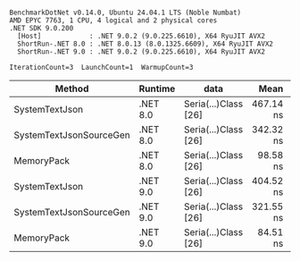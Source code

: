 ```

BenchmarkDotNet v0.14.0, Ubuntu 24.04.1 LTS (Noble Numbat)
AMD EPYC 7763, 1 CPU, 4 logical and 2 physical cores
.NET SDK 9.0.200
  [Host]            : .NET 9.0.2 (9.0.225.6610), X64 RyuJIT AVX2
  ShortRun-.NET 8.0 : .NET 8.0.13 (8.0.1325.6609), X64 RyuJIT AVX2
  ShortRun-.NET 9.0 : .NET 9.0.2 (9.0.225.6610), X64 RyuJIT AVX2

IterationCount=3  LaunchCount=1  WarmupCount=3  

```
| Method                  | Runtime  | data                 | Mean      | Error     | StdDev   | Min       | Max       | Gen0   | Allocated |
|------------------------ |--------- |--------------------- |----------:|----------:|---------:|----------:|----------:|-------:|----------:|
| SystemTextJson          | .NET 8.0 | Seria(...)Class [26] | 467.14 ns | 25.011 ns | 1.371 ns | 465.56 ns | 468.09 ns | 0.0196 |     328 B |
| SystemTextJsonSourceGen | .NET 8.0 | Seria(...)Class [26] | 342.32 ns | 20.321 ns | 1.114 ns | 341.05 ns | 343.16 ns | 0.0219 |     368 B |
| MemoryPack              | .NET 8.0 | Seria(...)Class [26] |  98.58 ns | 13.223 ns | 0.725 ns |  98.13 ns |  99.42 ns | 0.0076 |     128 B |
| SystemTextJson          | .NET 9.0 | Seria(...)Class [26] | 404.52 ns | 30.626 ns | 1.679 ns | 402.67 ns | 405.96 ns | 0.0196 |     328 B |
| SystemTextJsonSourceGen | .NET 9.0 | Seria(...)Class [26] | 321.55 ns | 49.627 ns | 2.720 ns | 319.82 ns | 324.69 ns | 0.0219 |     368 B |
| MemoryPack              | .NET 9.0 | Seria(...)Class [26] |  84.51 ns |  4.311 ns | 0.236 ns |  84.24 ns |  84.69 ns | 0.0076 |     128 B |

